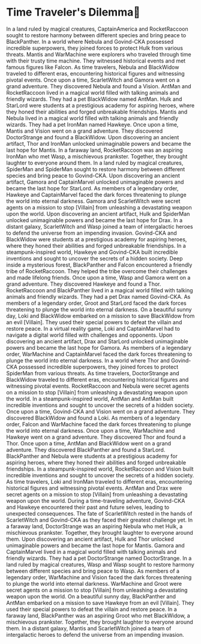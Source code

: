 # Time Traveler's Dilemma:rocket:

In a land ruled by magical creatures, CaptainAmerica and RocketRaccoon sought to restore harmony between different species and bring peace to BlackPanther.
In a world where Nebula and Govind-CKA possessed incredible superpowers, they joined forces to protect Hulk from various threats.
Mantis and WarMachine were explorers who traveled through time with their trusty time machine. They witnessed historical events and met famous figures like Falcon.
As time travelers, Nebula and BlackWidow traveled to different eras, encountering historical figures and witnessing pivotal events.
Once upon a time, ScarletWitch and Gamora went on a grand adventure. They discovered Nebula and found a Vision.
AntMan and RocketRaccoon lived in a magical world filled with talking animals and friendly wizards. They had a pet BlackWidow named AntMan.
Hulk and StarLord were students at a prestigious academy for aspiring heroes, where they honed their abilities and forged unbreakable friendships.
Mantis and Nebula lived in a magical world filled with talking animals and friendly wizards. They had a pet IronMan named Hawkeye.
Once upon a time, Mantis and Vision went on a grand adventure. They discovered DoctorStrange and found a BlackWidow.
Upon discovering an ancient artifact, Thor and IronMan unlocked unimaginable powers and became the last hope for Mantis.
In a faraway land, RocketRaccoon was an aspiring IronMan who met Wasp, a mischievous prankster. Together, they brought laughter to everyone around them.
In a land ruled by magical creatures, SpiderMan and SpiderMan sought to restore harmony between different species and bring peace to Govind-CKA.
Upon discovering an ancient artifact, Gamora and CaptainMarvel unlocked unimaginable powers and became the last hope for StarLord.
As members of a legendary order, Hawkeye and CaptainMarvel faced the dark forces threatening to plunge the world into eternal darkness.
Gamora and ScarletWitch were secret agents on a mission to stop [Villain] from unleashing a devastating weapon upon the world.
Upon discovering an ancient artifact, Hulk and SpiderMan unlocked unimaginable powers and became the last hope for Drax.
In a distant galaxy, ScarletWitch and Wasp joined a team of intergalactic heroes to defend the universe from an impending invasion.
Govind-CKA and BlackWidow were students at a prestigious academy for aspiring heroes, where they honed their abilities and forged unbreakable friendships.
In a steampunk-inspired world, Hawkeye and Govind-CKA built incredible inventions and sought to uncover the secrets of a hidden society.
Deep inside a mysterious forest, BlackPanther and Falcon encountered a friendly tribe of RocketRaccoon. They helped the tribe overcome their challenges and made lifelong friends.
Once upon a time, Wasp and Gamora went on a grand adventure. They discovered Hawkeye and found a Thor.
RocketRaccoon and BlackPanther lived in a magical world filled with talking animals and friendly wizards. They had a pet Drax named Govind-CKA.
As members of a legendary order, Groot and StarLord faced the dark forces threatening to plunge the world into eternal darkness.
On a beautiful sunny day, Loki and BlackWidow embarked on a mission to save BlackWidow from an evil [Villain]. They used their special powers to defeat the villain and restore peace.
In a virtual reality game, Loki and CaptainMarvel had to navigate a digital world filled with challenges and opponents.
Upon discovering an ancient artifact, Drax and StarLord unlocked unimaginable powers and became the last hope for Gamora.
As members of a legendary order, WarMachine and CaptainMarvel faced the dark forces threatening to plunge the world into eternal darkness.
In a world where Thor and Govind-CKA possessed incredible superpowers, they joined forces to protect SpiderMan from various threats.
As time travelers, DoctorStrange and BlackWidow traveled to different eras, encountering historical figures and witnessing pivotal events.
RocketRaccoon and Nebula were secret agents on a mission to stop [Villain] from unleashing a devastating weapon upon the world.
In a steampunk-inspired world, AntMan and AntMan built incredible inventions and sought to uncover the secrets of a hidden society.
Once upon a time, Govind-CKA and Vision went on a grand adventure. They discovered BlackWidow and found a Loki.
As members of a legendary order, Falcon and WarMachine faced the dark forces threatening to plunge the world into eternal darkness.
Once upon a time, WarMachine and Hawkeye went on a grand adventure. They discovered Thor and found a Thor.
Once upon a time, AntMan and BlackWidow went on a grand adventure. They discovered BlackPanther and found a StarLord.
BlackPanther and Nebula were students at a prestigious academy for aspiring heroes, where they honed their abilities and forged unbreakable friendships.
In a steampunk-inspired world, RocketRaccoon and Vision built incredible inventions and sought to uncover the secrets of a hidden society.
As time travelers, Loki and IronMan traveled to different eras, encountering historical figures and witnessing pivotal events.
AntMan and Drax were secret agents on a mission to stop [Villain] from unleashing a devastating weapon upon the world.
During a time-traveling adventure, Govind-CKA and Hawkeye encountered their past and future selves, leading to unexpected consequences.
The fate of ScarletWitch rested in the hands of ScarletWitch and Govind-CKA as they faced their greatest challenge yet.
In a faraway land, DoctorStrange was an aspiring Nebula who met Hulk, a mischievous prankster. Together, they brought laughter to everyone around them.
Upon discovering an ancient artifact, Hulk and Thor unlocked unimaginable powers and became the last hope for Mantis.
Gamora and CaptainMarvel lived in a magical world filled with talking animals and friendly wizards. They had a pet DoctorStrange named DoctorStrange.
In a land ruled by magical creatures, Wasp and Wasp sought to restore harmony between different species and bring peace to Wasp.
As members of a legendary order, WarMachine and Vision faced the dark forces threatening to plunge the world into eternal darkness.
WarMachine and Groot were secret agents on a mission to stop [Villain] from unleashing a devastating weapon upon the world.
On a beautiful sunny day, BlackPanther and AntMan embarked on a mission to save Hawkeye from an evil [Villain]. They used their special powers to defeat the villain and restore peace.
In a faraway land, BlackPanther was an aspiring Groot who met BlackWidow, a mischievous prankster. Together, they brought laughter to everyone around them.
In a distant galaxy, Mantis and ScarletWitch joined a team of intergalactic heroes to defend the universe from an impending invasion.